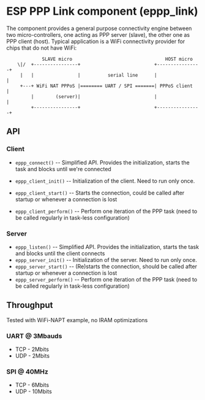 # ESP PPP Link component (eppp_link)

The component provides a general purpose connectivity engine between two micro-controllers, one acting as PPP server (slave), the other one as PPP client (host). Typical application is a WiFi connectivity provider for chips that do not have WiFi:

```
             SLAVE micro                                  HOST micro
    \|/  +----------------+                           +----------------+
     |   |                |          serial line      |                |
     +---+ WiFi NAT PPPoS |======== UART / SPI =======| PPPoS client   |
         |        (server)|                           |                |
         +----------------+                           +----------------+
```

## API

### Client

* `eppp_connect()` -- Simplified API. Provides the initialization, starts the task and blocks until we're connected

* `eppp_client_init()` -- Initialization of the client. Need to run only once.
* `eppp_client_start()` -- Starts the connection, could be called after startup or whenever a connection is lost
* `eppp_client_perform()` -- Perform one iteration of the PPP task (need to be called regularly in task-less configuration)

### Server

* `eppp_listen()` -- Simplified API. Provides the initialization, starts the task and blocks until the client connects
* `eppp_server_init()` -- Initialization of the server. Need to run only once.
* `eppp_server_start()` -- (Re)starts the connection, should be called after startup or whenever a connection is lost
* `eppp_server_perform()` -- Perform one iteration of the PPP task (need to be called regularly in task-less configuration)

## Throughput

Tested with WiFi-NAPT example, no IRAM optimizations

### UART @ 3Mbauds

* TCP - 2Mbits
* UDP - 2Mbits

### SPI @ 40MHz

* TCP - 6Mbits
* UDP - 10Mbits
